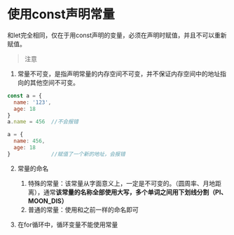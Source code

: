 # 使用const声明常量

和let完全相同，仅在于用const声明的变量，必须在声明时赋值，并且不可以重新赋值。

> 注意
1. 常量不可变，是指声明常量的内存空间不可变，并不保证内存空间中的地址指向的其他空间不可变。
```js
const a = {
  name: '123',
  age: 18
}
a.name = 456  //不会报错

a = {
  name: 456,
  age: 18
}             //赋值了一个新的地址，会报错
```
2. 常量的命名
   1. 特殊的常量：该常量从字面意义上，一定是不可变的。（圆周率、月地距离），通常**该常量的名称全部使用大写，多个单词之间用下划线分割（PI、MOON_DIS）**
   2. 普通的常量：使用和之前一样的命名即可

3. 在for循环中，循环变量不能使用常量
